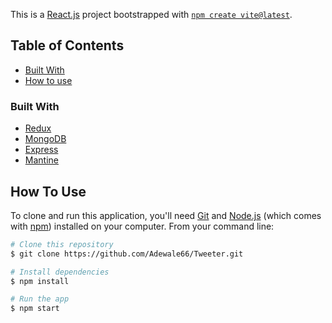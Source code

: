 This is a [React.js](https://react.dev/) project bootstrapped with [`npm create vite@latest`](https://vitejs.dev/guide/).

<!-- TABLE OF CONTENTS -->

## Table of Contents

- [Built With](#built-with)
- [How to use](#how-to-use)

<!-- OVERVIEW -->

### Built With

- [Redux](https://redux-toolkit.js.org/)
- [MongoDB](https://www.mongodb.com/)
- [Express](https://expressjs.com/)
- [Mantine](https://mantine.dev/)


## How To Use

To clone and run this application, you'll need [Git](https://git-scm.com) and [Node.js](https://nodejs.org/en/download/) (which comes with [npm](http://npmjs.com)) installed on your computer. From your command line:

```bash
# Clone this repository
$ git clone https://github.com/Adewale66/Tweeter.git

# Install dependencies
$ npm install

# Run the app
$ npm start
```
